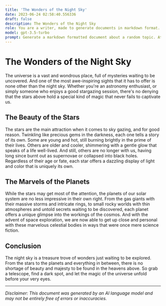 ```yaml
---
title: 'The Wonders of the Night Sky'
date: 2023-06-24 02:58:40.556336
draft: false
description: The Wonders of the Night Sky
role: You are a writer, made to generate documents in markdown format. It is very important that all of the documents you generate are in valid markdown format.
model: gpt-3.5-turbo
prompt: Generate a markdown formatted document about a random topic. At the bottom, include a disclaimer explaining that the document was generated by you. The first line of the document should be the title. Make sure that the entire document is in proper markdown format, using a mix of various tags to make the document visually appealing.
---
```


# The Wonders of the Night Sky

The universe is a vast and wondrous place, full of mysteries waiting to be uncovered. And one of the most awe-inspiring sights that it has to offer is none other than the night sky. Whether you're an astronomy enthusiast, or simply someone who enjoys a good stargazing session, there's no denying that the stars above hold a special kind of magic that never fails to captivate us.

## The Beauty of the Stars

The stars are the main attraction when it comes to sky gazing, and for good reason. Twinkling like precious gems in the darkness, each one tells a story of its own. Some are young and hot, still burning brightly in the prime of their lives. Others are older and cooler, shimmering with a gentle glow that speaks of a life well-lived. And still, others are no longer with us, having long since burnt out as supernovae or collapsed into black holes. Regardless of their age or fate, each star offers a dazzling display of light and color that is uniquely its own.

## The Marvels of the Planets

While the stars may get most of the attention, the planets of our solar system are no less impressive in their own right. From the gas giants with their massive storms and intricate rings, to small rocky worlds with thin atmospheres and untold secrets waiting to be discovered, each planet offers a unique glimpse into the workings of the cosmos. And with the advent of space exploration, we are now able to get up close and personal with these marvelous celestial bodies in ways that were once mere science fiction.

## Conclusion

The night sky is a treasure trove of wonders just waiting to be explored. From the stars to the planets and everything in between, there is no shortage of beauty and majesty to be found in the heavens above. So grab a telescope, find a dark spot, and let the magic of the universe unfold before your very eyes.

---

*Disclaimer: This document was generated by an AI language model and may not be entirely free of errors or inaccuracies.*